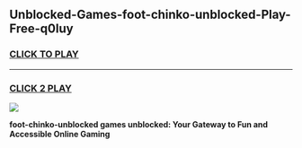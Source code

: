 
## Unblocked-Games-foot-chinko-unblocked-Play-Free-q0luy
<h3>
<a href="https://premium76.site?title=foot-chinko-unblocked&ref=23A">CLICK TO PLAY</a></h3>
<hr>

<h3>
<a href="https://premium76.site?title=foot-chinko-unblocked&ref=23A">CLICK 2 PLAY</a>
  
</h3>

<a href="https://premium76.site?title=foot-chinko-unblocked&ref=23A"><img src="https://clearcache.store/games.png"></a>


**foot-chinko-unblocked games unblocked: Your Gateway to Fun and Accessible Online Gaming**
